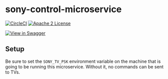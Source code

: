 # sony-control-microservice
[![CircleCI](https://img.shields.io/circleci/project/byuoitav/sony-control-microservice.svg)](https://circleci.com/gh/byuoitav/sony-control-microservice) [![Apache 2 License](https://img.shields.io/hexpm/l/plug.svg)](https://raw.githubusercontent.com/byuoitav/sony-control-microservice/master/LICENSE)

[![View in Swagger](http://jessemillar.github.io/view-in-swagger-button/button.svg)](http://byuoitav.github.io/swagger-ui/?url=https://raw.githubusercontent.com/byuoitav/sony-control/master/swagger.json)

## Setup
Be sure to set the `SONY_TV_PSK` environment variable on the machine that is going to be running this microservice. Without it, no commands can be sent to TVs.
